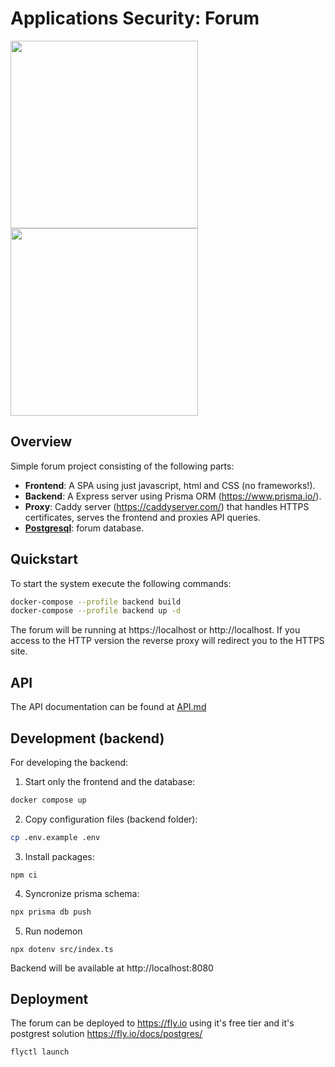 # Applications Security: Forum
<img src = "https://user-images.githubusercontent.com/60936394/206246215-8f8af289-dc75-4916-bf9d-912208f9cd77.png" width ="300" /> <img src = "https://user-images.githubusercontent.com/60936394/206246225-18cf8518-b81c-43ce-aeba-06e0214bc3a3.png" width ="300" />

## Overview
Simple forum project consisting of the following parts:

- **Frontend**: A SPA using just javascript, html and CSS (no frameworks!).
- **Backend**: A Express server using Prisma ORM (https://www.prisma.io/).
- **Proxy**: Caddy server (https://caddyserver.com/) that handles HTTPS certificates, serves the frontend and proxies API queries. 
- [**Postgresql**](https://www.postgresql.org/): forum database.


## Quickstart

To start the system execute the following commands:

```bash
docker-compose --profile backend build
docker-compose --profile backend up -d
```

The forum will be running at https://localhost or http://localhost. If you access to the HTTP version the reverse proxy will redirect you to the HTTPS site.

## API 
The API documentation can be found at [API.md](API.md)

## Development (backend)
For developing the backend:

1. Start only the frontend and the database:
```bash
docker compose up
```

2. Copy configuration files (backend folder):
```bash
cp .env.example .env
```

3. Install packages:

```
npm ci
```

4. Syncronize prisma schema:
```bash
npx prisma db push
```

5. Run nodemon
```
npx dotenv src/index.ts
```

Backend will be available at http://localhost:8080


## Deployment
The forum can be deployed to https://fly.io using it's free tier and it's postgrest solution https://fly.io/docs/postgres/

```bash
flyctl launch
```
